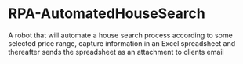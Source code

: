 # RPA-AutomatedHouseSearch

A robot that will automate a house search process according to some selected price range, capture information in an Excel spreadsheet and thereafter sends the spreadsheet as an attachment to clients email
